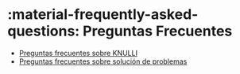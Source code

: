 # :material-frequently-asked-questions: Preguntas Frecuentes

* [Preguntas frecuentes sobre KNULLI](knulli)
* [Preguntas frecuentes sobre solución de problemas](troubleshooting)
